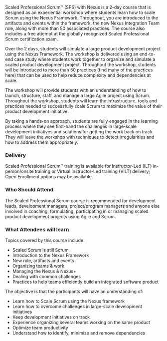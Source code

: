 <!-- scaled-professional-scrum-with-nexus-->

Scaled Professional Scrum™ (SPS) with Nexus is a 2-day course that is designed as an experiential workshop where students learn how to scale Scrum using the Nexus Framework. Throughout, you are introduced to the artifacts and events within the framework, the new Nexus Integration Team role, along with more than 50 associated practices. The course also includes a free attempt at the globally recognized Scaled Professional Scrum certification exam.

Over the 2 days, students will simulate a large product development project using the Nexus Framework. The workshop is delivered using an end-to-end case study where students work together to organize and simulate a scaled product development project. Throughout the workshop, students will be introduced to more than 50 practices (find many of the practices here) that can be used to help reduce complexity and dependencies at scale.

The workshop will provide students with an understanding of how to launch, structure, staff, and manage a large Agile project using Scrum. Throughout the workshop, students will learn the infrastructure, tools and practices needed to successfully scale Scrum to maximize the value of their product development initiative.

By taking a hands-on approach, students are fully engaged in the learning process where they see first-hand the challenges in large-scale development initiatives and solutions for getting the work back on track. They will leave the workshop with techniques to detect irregularities and how to address them appropriately.


### Delivery

 Scaled Professional Scrum™ training is available for Instructor-Led (ILT) in-person/onsite training or Virtual Instructor-Led training (VILT) delivery; Open Enrollment options may be available.


### Who Should Attend

The Scaled Professional Scrum course is recommended for development leads, development managers, project/program managers and anyone else involved in coaching, formulating, participating in or managing scaled product development projects using Agile and Scrum.


### What Attendees will learn

Topics covered by this course include:

- Scaled Scrum is still Scrum
- Introduction to the Nexus Framework
- New role, artifacts and events
- Organizing teams & work
- Managing the Nexus & Nexus+
- Dealing with common challenges
- Practices to help teams efficiently build an integrated software product

The objective is that the participants will have an understanding of:

- Learn how to Scale Scrum using the Nexus framework
- Learn how to overcome challenges in large-scale development initiatives
- Keep development initiatives on track
- Experience organizing several teams working on the same product
- Optimize team productivity
- Understand how to identify, minimize and remove dependencies
